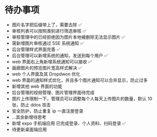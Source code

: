 # 待办事项

- 图片名字把后缀带上了，需要去除 ✅
- 审核列表可以按照类别进行筛选审核 ✅
- 审核管理中的已经拒绝因为图片本地被删除无法显示图片 ✅
- 需新增图片审核通过 SSE 系统通知 ✅
- 后台管理样式界面完善 ✅
- 后台管理可以新增系统的通知，发送到每个用户 ✅
- web 界面右上角新增系统通知可以接收 ✅
- 画廊图片的预览图片宽高样式解决 ✅
- web 个人界面及其 Dropdwon 优化
- web 界面的通知样式优化，并且多个图片通知可以合并显示，防止过多
- 新增其他 web 界面的功能
- 后台管理的视频管理、图片管理界面待完成
- 图片上传限制一下，管理员可以调整每个人每天上传图片的数量，默认 10 张，防止 ddos 攻击
- 安全防护，防止重复 ip 一直注册登录
- ...其余新增待思考
- 新增 expo 手机端应用 已完成登录、个人资料、扫码登录 ✅
- 待更新桌面端应用

